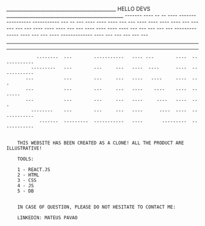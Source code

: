 _____________________________________________ HELLO DEVS ________________________________________________
       -------       ---- --       -- ----      -------      ----------  -----------  --- --    ---
      ---- ----      ---- ---     --- ----     ---- ----         ----    ---     ---  --- ---   ---
     ----    ----    ----  ---   ---  ----    ----   ----       ----     ---     ---  ---  ---  ---
    --------------   ----   --- ---   ----   -------------     ----      ---     ---  ---   --- ---
   ----        ----  ----             ----  ----       ----  ----------  -----------  ---    ------
       
----------------------------------------------------------------------------------------------------------
               --------  ---        -----------   ---- ---        ----  ------------
             ---------   ---        ---     ---   ----  ----      ----  ------------
           ---           ---        ---     ---   ----   ----     ----  ---
           ---           ---        ---     ---   ----    ----    ----  -------
           ---           ---        ---     ---   ----     ----   ----  ---
             --------    ---        ---     ---   ----      ----  ----  ------------
                -------  ---------  -----------   ----       ---------  ------------ 
                
                
        THIS WEBSITE HAS BEEN CREATED AS A CLONE! ALL THE PRODUCT ARE ILLUSTRATIVE!
        
        TOOLS:
        
        1 - REACT.JS
        2 - HTML
        3 - CSS
        4 - JS
        5 - DB
        
        
        IN CASE OF QUESTION, PLEASE DO NOT HESITATE TO CONTACT ME:
        
        LINKEDIN: MATEUS PAVAO 
        
       
                
